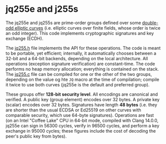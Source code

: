 # jq255e and j255s

The jq255e and jq255s are prime-order groups defined over some
[double-odd elliptic curves](https://doubleodd.group/) (i.e. elliptic
curves over finite fields, whose order is twice an odd integer). This
code implements cryptographic signatures and key exchange (ECDH).

The [jq255.h](jq255.h) file implements the API for these operations. The
code is meant to be portable, yet efficient; internally, it
automatically chooses between a 32-bit and a 64-bit backends, depending
on the local architecture. All operations (exception signature
verification) are constant-time. The code performs no heap memory
allocation; everything is contained on the stack. The [jq255.c](jq255.c)
file can be compiled for one or the other of the two groups, depending
on the value og hte `JQ` macro at the time of compilation; compile it
twice to use both curves (jq255e is the default and preferred group).

These groups offer **128-bit security level**. All encodings are
canonical and verified. A public key (group element) encodes over 32
bytes. A private key (scalar) encodes over 32 bytes. Signatures have
length **48 bytes** (i.e. they are shorter than the usual ECDSA or
Ed25519 on other curves with comparable security, which use 64-byte
signatures). Operations are fast (on an Intel "Coffee Lake" CPU in
64-bit mode, compiled with Clang 14.0.0, jq255e can sign in 56300
cycles, verify in 96500 cycles, and perform a key exchange in 95000
cycles; these figures include the cost of decoding the peer's public key
from bytes).

